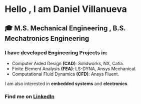 
# Hello , I am Daniel Villanueva

## :mortar_board: M.S. Mechanical Engineering  , B.S. Mechatronics Engineering

### I have developed Engineering Projects in:

- Computer Aided Design **(CAD)**: Solidworks, NX, Catia.
- Finite Element Analysis **(FEA)**: LS-DYNA, Ansys Mechanical.
- Computational Fluid Dynamics **(CFD)**: Ansys Fluent.

I am also interested in **embedded systems** and **electronics**.


### Find me on [LinkedIn](https://www.linkedin.com/in/dan2195/)

<!---
danielvnva95/danielvnva95 is a ✨ special ✨ repository because its `README.md` (this file) appears on your GitHub profile.
You can click the Preview link to take a look at your changes.
--->
